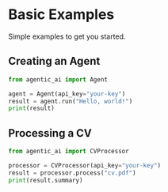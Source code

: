 # Basic Examples

Simple examples to get you started.

## Creating an Agent

```python
from agentic_ai import Agent

agent = Agent(api_key="your-key")
result = agent.run("Hello, world!")
print(result)
```

## Processing a CV

```python
from agentic_ai import CVProcessor

processor = CVProcessor(api_key="your-key")
result = processor.process("cv.pdf")
print(result.summary)
```
